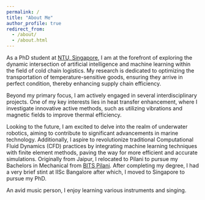 ```yaml
---
permalink: /
title: "About Me"
author_profile: true
redirect_from: 
  - /about/
  - /about.html
---
```


As a PhD student at [NTU, Singapore](https://www.ntu.edu.sg/), I am at the forefront of exploring the dynamic intersection of artificial intelligence and machine learning within the field of cold chain logistics. My research is dedicated to optimizing the transportation of temperature-sensitive goods, ensuring they arrive in perfect condition, thereby enhancing supply chain efficiency.

Beyond my primary focus, I am actively engaged in several interdisciplinary projects. One of my key interests lies in heat transfer enhancement, where I investigate innovative active methods, such as utilizing vibrations and magnetic fields to improve thermal efficiency.

Looking to the future, I am excited to delve into the realm of underwater robotics, aiming to contribute to significant advancements in marine technology. Additionally, I aspire to revolutionize traditional Computational Fluid Dynamics (CFD) practices by integrating machine learning techniques with finite element methods, paving the way for more efficient and accurate simulations.
Originally from Jaipur, I relocated to Pilani to pursue my Bachelors in Mechanical from [BITS Pilani](https://www.bits-pilani.ac.in/). After completing my degree, I had a very brief stint at IISc Bangalore after which, I moved to Singapore to pursue my PhD.

An avid music person, I enjoy learning various instruments and singing.
